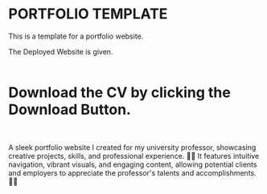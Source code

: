 # PORTFOLIO TEMPLATE

This is a template for a portfolio website.

The Deployed Website is given.
<br><br>
# Download the CV by clicking the Download Button.

<br>

A sleek portfolio website I created for my university professor, showcasing creative projects, skills, and professional experience. 🎨✨ It features intuitive navigation, vibrant visuals, and engaging content, allowing potential clients and employers to appreciate the professor's talents and accomplishments. 🚀💼
